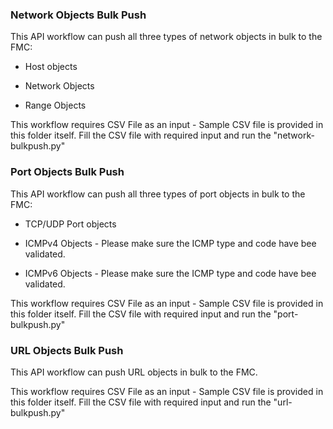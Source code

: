 ### Network Objects Bulk Push
 
 This API workflow can push all three types of network objects in bulk to the FMC:
 
 - Host objects
  
 - Network Objects
  
 - Range Objects


This workflow requires CSV File as an input - Sample CSV file is provided in this folder itself. Fill the CSV file with required input and run the "network-bulkpush.py"


### Port Objects Bulk Push 

This API workflow can push all three types of port objects in bulk to the FMC:

 - TCP/UDP Port objects

 - ICMPv4 Objects - Please make sure the ICMP type and code have bee validated.

 - ICMPv6 Objects - Please make sure the ICMP type and code have bee validated.


This workflow requires CSV File as an input - Sample CSV file is provided in this folder itself. Fill the CSV file with required input and run the "port-bulkpush.py"

### URL Objects Bulk Push 

This API workflow can push URL objects in bulk to the FMC.

This workflow requires CSV File as an input - Sample CSV file is provided in this folder itself. Fill the CSV file with required input and run the "url-bulkpush.py"
